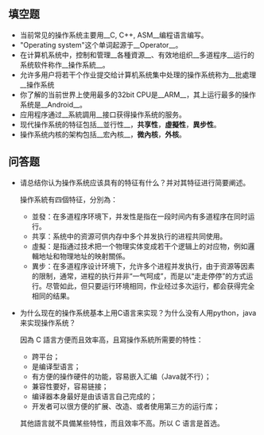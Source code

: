 ## 填空题

- 当前常见的操作系统主要用__C, C++, ASM__编程语言编写。
- "Operating system"这个单词起源于__Operator__。
- 在计算机系统中，控制和管理__各種資源__、有效地组织__多道程序__运行的系统软件称作__操作系統__。
- 允许多用户将若干个作业提交给计算机系统集中处理的操作系统称为__批處理__操作系统
- 你了解的当前世界上使用最多的32bit CPU是__ARM__，其上运行最多的操作系统是__Android__。
- 应用程序通过__系統調用__接口获得操作系统的服务。
- 现代操作系统的特征包括__並行性__，__共享性__，__虛擬性__，__異步性__。
- 操作系统内核的架构包括__宏內核__，__微內核__，__外核__。

## 问答题

- 请总结你认为操作系统应该具有的特征有什么？并对其特征进行简要阐述。

  操作系統有四個特征，分別為：

  - 並發：在多道程序环境下，并发性是指在一段时间内有多道程序在同时运行。
  - 共享：系统中的资源可供内存中多个并发执行的进程共同使用。
  - 虛擬：是指通过技术把一个物理实体变成若干个逻辑上的对应物，例如邏輯地址和物理地址的映射關係。
  - 異步：在多道程序设计环境下，允许多个进程并发执行，由于资源等因素的限制，通常，进程的执行并非“一气呵成”，而是以“走走停停”的方式运行。尽管如此，但只要运行环境相同，作业经过多次运行，都会获得完全相同的结果。

- 为什么现在的操作系统基本上用C语言来实现？为什么没有人用python，java来实现操作系统？

  因為 C 語言方便而且效率高，且寫操作系統所需要的特性：

  - 跨平台；
  - 是编译型语言；
  - 有方便的操作硬件的功能，容易嵌入汇编（Java就不行）；
  - 兼容性要好，容易链接；
  - 编译器本身最好是由该语言自己完成的；
  - 开发者可以很方便的扩展、改造、或者使用第三方的运行库；

  其他語言就不具備某些特性，而且效率不高。所以 C 语言是首选。